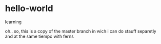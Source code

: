 # hello-world
learning

oh.. so, this is a copy of the master branch in wich i can do stauff separetly and at the same tiempo with ferns
